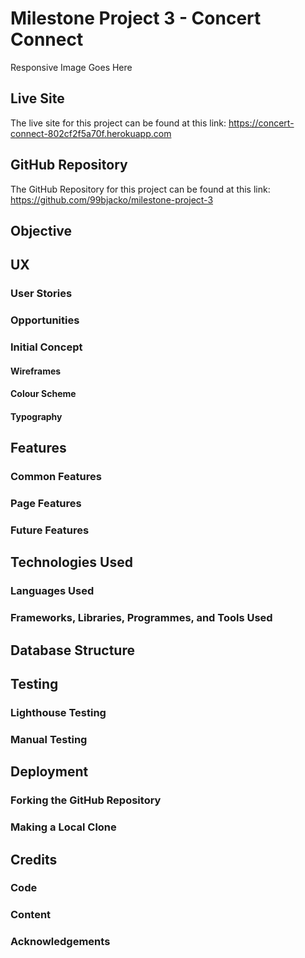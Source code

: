# Milestone Project 3 - Concert Connect

Responsive Image Goes Here

## Live Site

The live site for this project can be found at this link: <https://concert-connect-802cf2f5a70f.herokuapp.com>

## GitHub Repository

The GitHub Repository for this project can be found at this link: <https://github.com/99bjacko/milestone-project-3>

## Objective

## UX

### User Stories

### Opportunities

### Initial Concept

#### Wireframes

#### Colour Scheme

#### Typography

## Features

### Common Features

### Page Features

### Future Features

## Technologies Used

### Languages Used

### Frameworks, Libraries, Programmes, and Tools Used

## Database Structure

## Testing

### Lighthouse Testing

### Manual Testing

## Deployment

### Forking the GitHub Repository

### Making a Local Clone

## Credits

### Code

### Content

### Acknowledgements
